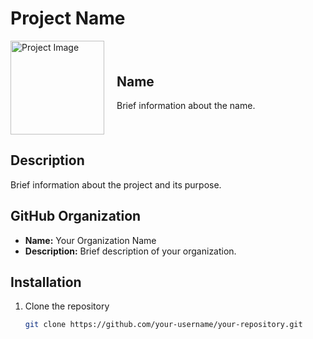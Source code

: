 # Project Name

<div style="display: flex; align-items: center;">
  <img src="image_url.png" alt="Project Image" width="150" height="150">
  <div style="margin-left: 20px;">
    <h2>Name</h2>
    <p>Brief information about the name.</p>
  </div>
</div>

## Description

Brief information about the project and its purpose.

## GitHub Organization

- **Name:** Your Organization Name
- **Description:** Brief description of your organization.

## Installation

1. Clone the repository
   ```bash
   git clone https://github.com/your-username/your-repository.git
